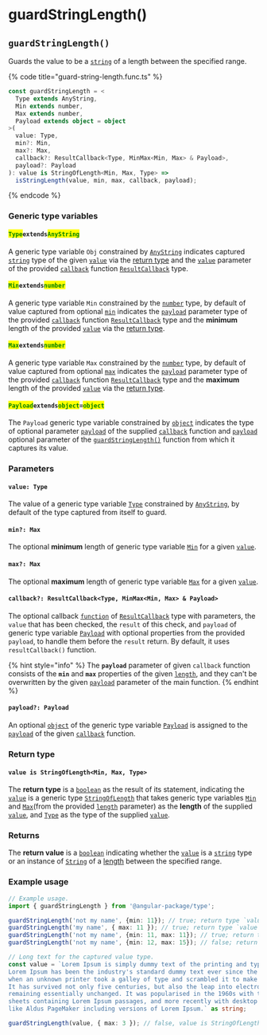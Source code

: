 # guardStringLength()

## `guardStringLength()`

Guards the value to be a [`string`](https://developer.mozilla.org/en-US/docs/Web/JavaScript/Reference/Global\_Objects/String) of a length between the specified range.

{% code title="guard-string-length.func.ts" %}
```typescript
const guardStringLength = <
  Type extends AnyString,
  Min extends number,
  Max extends number,
  Payload extends object = object
>(
  value: Type,
  min?: Min,
  max?: Max,
  callback?: ResultCallback<Type, MinMax<Min, Max> & Payload>,
  payload?: Payload
): value is StringOfLength<Min, Max, Type> =>
  isStringLength(value, min, max, callback, payload);
```
{% endcode %}

### Generic type variables

#### <mark style="color:green;">**`Type`**</mark>**`extends`**<mark style="color:green;">**`AnyString`**</mark>

A generic type variable `Obj` constrained by [`AnyString`](../types/anystring.md) indicates captured [`string`](https://www.typescriptlang.org/docs/handbook/basic-types.html#string) type of the given [`value`](guardstringlength.md#value-type) via the [return type](guardstringlength.md#return-type) and the [`value`](../types/resultcallback.md#value-value) parameter of the provided [`callback`](guardstringlength.md#callback-resultcallback-less-than-bigint-payload-greater-than) function [`ResultCallback`](../types/resultcallback.md) type.

#### <mark style="color:green;">**`Min`**</mark>**`extends`**<mark style="color:green;">**`number`**</mark>

A generic type variable `Min` constrained by the [`number`](https://www.typescriptlang.org/docs/handbook/basic-types.html#number) type, by default of value captured from optional [`min`](guardstringlength.md#min-max) indicates the [`payload`](../types/resultcallback.md#payload-payload) parameter type of the provided [`callback`](guardstringlength.md#callback-resultcallback-less-than-type-payload-greater-than) function [`ResultCallback`](../types/resultcallback.md) type and the **minimum** length of the provided [`value`](guardstringlength.md#value-type) via the [return type](guardstringlength.md#return-type).

#### <mark style="color:green;">**`Max`**</mark>**`extends`**<mark style="color:green;">**`number`**</mark>

A generic type variable `Max` constrained by the [`number`](https://www.typescriptlang.org/docs/handbook/basic-types.html#number) type, by default of value captured from optional [`max`](guardstringlength.md#max-max) indicates the [`payload`](../types/resultcallback.md#payload-payload) parameter type of the provided [`callback`](guardstringlength.md#callback-resultcallback-less-than-type-payload-greater-than) function [`ResultCallback`](../types/resultcallback.md) type and the **maximum** length of the provided [`value`](guardstringlength.md#value-type) via the [return type](guardstringlength.md#return-type).

#### <mark style="color:green;">**`Payload`**</mark>**`extends`**<mark style="color:green;">**`object`**</mark>**`=`**<mark style="color:green;">**`object`**</mark>

The `Payload` generic type variable constrained by [`object`](https://www.typescriptlang.org/docs/handbook/basic-types.html#object) indicates the type of optional parameter [`payload`](../types/resultcallback.md#payload-payload) of the supplied [`callback`](guardstringlength.md#callback-resultcallback-less-than-type-payload-greater-than) function and [`payload`](guardstringlength.md#payload-payload) optional parameter of the [`guardStringLength()`](guardstringlength.md#guardstringlength) function from which it captures its value.

### Parameters

#### `value: Type`

The value of a generic type variable [`Type`](guardstringlength.md#typeextendsanystring) constrained by [`AnyString`](../types/anystring.md), by default of the type captured from itself to guard.

#### `min?: Max`

The optional **minimum** length of generic type variable [`Min`](guardstringlength.md#minextendsnumber) for a given [`value`](guardstringlength.md#value-any).

#### `max?: Max`

The optional **maximum** length of generic type variable [`Max`](guardstringlength.md#maxextendsnumber) for a given [`value`](guardstringlength.md#value-any).

#### `callback?: ResultCallback<Type, MinMax<Min, Max> & Payload>`

The optional callback [`function`](https://developer.mozilla.org/en-US/docs/Web/JavaScript/Guide/Functions) of [`ResultCallback`](../types/resultcallback.md) type with parameters, the `value` that has been checked, the `result` of this check, and `payload` of generic type variable [`Payload`](guardstringlength.md#payloadextendsobject) with optional properties from the provided `payload`, to handle them before the `result` return. By default, it uses `resultCallback()` function.

{% hint style="info" %}
The **`payload`** parameter of given `callback` function consists of the **`min`** and **`max`** properties of the given [`length`](guardstringlength.md#length-minmax-less-than-min-max-greater-than-or-min-or-max), and they can't be overwritten by the given [`payload`](guardstringlength.md#payload-payload) parameter of the main function.
{% endhint %}

#### `payload?: Payload`

An optional [`object`](https://developer.mozilla.org/en-US/docs/Web/JavaScript/Reference/Global\_Objects/Object) of the generic type variable [`Payload`](guardstringlength.md#payloadextendsobject-object) is assigned to the [`payload`](../types/resultcallback.md#payload-payload) of the given [`callback`](guardstringlength.md#callback-resultcallback-less-than-bigint-payload-greater-than) function.

### Return type

#### `value is StringOfLength<Min, Max, Type>`

The **return type** is a [`boolean`](https://www.typescriptlang.org/docs/handbook/basic-types.html#boolean) as the result of its statement, indicating the [`value`](guardstringlength.md#value-type) is a generic type [`StringOfLength`](../types/stringoflength.md) that takes generic type variables [`Min`](guardstringlength.md#minextendsnumber) and [`Max`](guardstringlength.md#maxextendsnumber)(from the provided [`length`](guardstringlength.md#length-minmax-less-than-min-max-greater-than-or-min-or-max) parameter) as the **length** of the supplied [`value`](guardstringlength.md#value-type), and [`Type`](guardstringlength.md#typeextendsanystring) as the type of the supplied [`value`](guardstringlength.md#value-type).

### Returns

The **return value** is a [`boolean`](https://developer.mozilla.org/en-US/docs/Web/JavaScript/Reference/Global\_Objects/Boolean) indicating whether the [`value`](guardstringlength.md#value-type) is a [`string`](https://developer.mozilla.org/en-US/docs/Web/JavaScript/Reference/Global\_Objects/String) type or an instance of [`String`](https://developer.mozilla.org/en-US/docs/Web/JavaScript/Reference/Global\_Objects/String) of a [length](guardstringlength.md#length-minmax-less-than-min-max-greater-than-or-min-or-max) between the specified range.

### Example usage

```typescript
// Example usage.
import { guardStringLength } from '@angular-package/type';

guardStringLength('not my name', {min: 11}); // true; return type `value is StringOfLength<11, number, "not my name">`
guardStringLength('my name', { max: 11 }); // true; return type `value is StringOfLength<number, 11, "my name">`
guardStringLength('not my name', {min: 11, max: 11}); // true; return type `value is StringOfLength<11, 11, "not my name">`
guardStringLength('not my name', {min: 12, max: 15}); // false; return type `value is StringOfLength<12, 15, "not my name">`

// Long text for the captured value type.
const value = `Lorem Ipsum is simply dummy text of the printing and typesetting industry.
Lorem Ipsum has been the industry's standard dummy text ever since the 1500s,
when an unknown printer took a galley of type and scrambled it to make a type specimen book.
It has survived not only five centuries, but also the leap into electronic typesetting,
remaining essentially unchanged. It was popularised in the 1960s with the release of Letraset
sheets containing Lorem Ipsum passages, and more recently with desktop publishing software
like Aldus PageMaker including versions of Lorem Ipsum.` as string;

guardStringLength(value, { max: 3 }); // false, value is StringOfLength<number, 3, string>
```

